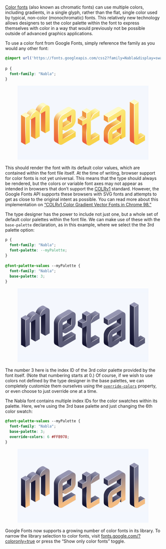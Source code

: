 [Color fonts](/glossary/color_fonts) (also known as chromatic fonts) can use multiple colors, including gradients, in a single glyph, rather than the flat, single color used by typical, non-color (monochromatic) fonts. This relatively new technology allows designers to set the color palette within the font to express themselves with color in a way that would previously not be possible outside of advanced graphics applications. 

To use a color font from Google Fonts, simply reference the family as you would any other font:

```css
@import url('https://fonts.googleapis.com/css2?family=Nabla&display=swap');

p {
  font-family: "Nabla";
}
```

<figure>

![A color font specimen showing the word “metal” rendered as intended.](images/color_fonts_1.png)

</figure>

This should render the font with its default color values, which are contained within the font file itself. At the time of writing, browser support for color fonts is not yet universal. This means that the type should always be rendered, but the colors or variable font axes may not appear as intended in browsers that don’t support the [COLRv1](https://caniuse.com/colr-v1) standard. However, the Google Fonts API supports these browsers with SVG fonts and attempts to get as close to the original intent as possible. You can read more about this implementation on [“COLRv1 Color Gradient Vector Fonts in Chrome 98.”](https://developer.chrome.com/blog/colrv1-fonts/)

The type designer has the power to include not just one, but a whole set of default color palettes within the font file. We can make use of these with the `base-palette` declaration, as in this example, where we select the the 3rd palette option:

```css
p {
  font-family: "Nabla";
  font-palette: --myPalette;
}

@font-palette-values --myPalette {
  font-family: "Nabla";
  base-palette: 3;
}
```

<figure>

![A color font specimen showing the word “metal” rendered in one of the alternate built-in color palettes.](images/color_fonts_2.png)

</figure>

The number 3 here is the index ID of the 3rd color palette provided by the font itself. (Note that numbering starts at 0.) Of course, if we wish to use colors not defined by the type designer in the base palettes, we can completely customize them ourselves using the [`override-colors`](https://caniuse.com/mdn-css_at-rules_font-palette-values_override-colors) property, or even choose to just override one at a time.

The Nabla font contains multiple index IDs for the color swatches within its palette. Here, we’re using the 3rd base palette and just changing the 6th color swatch:

```css
@font-palette-values --myPalette {
  font-family: "Nabla";
  base-palette: 3;
  override-colors: 6 #FFB978;
}
```

<figure>

![A color font specimen showing the word “metal” rendered as intended, with additional color customizations included to add a different color gradient to the bottom of the main face of the type.](images/color_fonts_3.png)

</figure>

Google Fonts now supports a growing number of color fonts in its library. To narrow the library selection to color fonts, visit [fonts.google.com/?coloronly=true](https://fonts.google.com/?coloronly=true) or press the “Show only color fonts” toggle.
